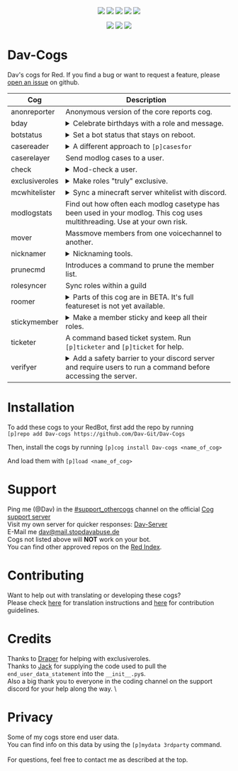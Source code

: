 <p align="center">
<a href="https://discord.gg/z6Nhqc5"><img src="https://discordapp.com/api/guilds/552178115175252005/embed.png"></a>
<a href="https://github.com/Rapptz/discord.py"><img src="https://img.shields.io/static/v1?label=Discord&message=py&color=blue&style=flat&logo=discord"></a>
<a href="https://github.com/Cog-Creators/Red-DiscordBot/tree/V3/develop"><img src="https://img.shields.io/static/v1?label=Red-DiscordBot&message=Cogs&color=red&style=for-the-badge"></a>
<a href="https://www.python.org/"><img src="https://img.shields.io/static/v1?label=Python&message=3.8.1&color=blue&style=flat&logo=python"></a>
<img src="https://img.shields.io/badge/code%20style-black-000000.svg"></p>
<p align="center"><img src="https://github.com/Dav-Git/Dav-Cogs/workflows/Lint%20Python/badge.svg">
<img src="https://img.shields.io/static/v1?label=PRs&message=Welcome&color=green&style=flat&logo=GitHub">
<img src="https://github.com/Dav-Git/Dav-Cogs/workflows/Black/badge.svg"></p>

# Dav-Cogs

Dav's cogs for Red. If you find a bug or want to request a feature, please [open an issue](https://github.com/Dav-Git/Dav-Cogs/issues/new) on github.

| Cog | Description |
| --- | ----------- |
| anonreporter | Anonymous version of the core reports cog. |
| bday | <details><summary>Celebrate birthdays with a role and message.</summary>Set a birthday role and assign it to your members on their birthdays.</details> |
| botstatus | <details><summary>Set a bot status that stays on reboot.</summary>This cog will save your bot status settings (if you use the dedicated command) and apply them on bot startup or reboot.</details> |
| casereader | <details><summary>A different approach to ``[p]casesfor``</summary>For some users it might be inconvenient to have to click through a menu of cases when using the ``[p]casesfor`` command. Casereader sends a list of all cases linked to a user when the ``[p]read`` command is used.</details> |
| caserelayer | Send modlog cases to a user. |
| check | <details><summary>Mod-check a user.</summary>The ``[p]check`` command calls the commands ``[p]userinfo``, ``[p]read`` (if [casereader](https://github.com/Dav-Git/Dav-Cogs) is installed), ``[p]warnings`` (if casereader is not installed) and ``[p]listflag`` (if [flag](https://github.com/bobloy/Fox-V3/) is installed).</details> |
| exclusiveroles | <details><summary>Make roles "truly" exclusive.</summary>Allows you to set 2 roles exclusive to each other. That way, when a user is being assigned a new role, the old role which is exclusive with the new role will be removed.</details> |
| mcwhitelister | <details><summary>Sync a minecraft server whitelist with discord.</summary>Members of your discord can add themselves to the whitelist by running ``[p]whitelister add <minecraft_name>``. When they leave the discord their whitelist is automatically removed. Make sure that you add a ``/`` or ``\`` (depending on your OS) to the end of the path to your minecraft server.</details> |
| modlogstats | Find out how often each modlog casetype has been used in your modlog. This cog uses multithreading. Use at your own risk. |
| mover | Massmove members from one voicechannel to another. |
| nicknamer | <details><summary>Nicknaming tools.</summary>Allow your moderators to set a predefined nickname quickly, change a user's nickname using a command, freeze a user's nickname or temporarily change it for a predefined amount of time. Every action can also generate a modlog entry.</details> |
| prunecmd | Introduces a command to prune the member list. |
| rolesyncer | Sync roles within a guild |
| roomer | <details><summary>Parts of this cog are in BETA. It's full featureset is not yet available.</summary>Tools for voicechannels.<br>- Automated voicechannel creation<br>- Private voicechannels<br><br>- user generated text channels PLANNED </details> | 
| stickymember | <details><summary>Make a member sticky and keep all their roles.</summary>Ever had a member leave and rejoin frequently so you had to give them back all their roles? Me neither, but someone did. So I made this. Any member saved to the cog will retain all their roles when they rejoin the server.</details> |
| ticketer | A command based ticket system. Run ``[p]ticketer`` and ``[p]ticket`` for help. | 
| verifyer | <details><summary>Add a safety barrier to your discord server and require users to run a command before accessing the server.</summary>Before being able to access your server, users need to run the command ``[p]verify``. You can either achieve this by having a member role and revoking read/write access to all channels for @ everyone or by choosing to deny all permissions to a "Verification role". Members need to be able to type in a channel of your guild to be able to verify themselves. This could be a hidden channel. This cog requires setup with ``[p]verifyerset`` and relies on users having their DMs open for the bot.</details> |

# Installation

To add these cogs to your RedBot, first add the repo by running\
`[p]repo add Dav-cogs https://github.com/Dav-Git/Dav-Cogs`

Then, install the cogs by running `[p]cog install Dav-cogs <name_of_cog>`

And load them with `[p]load <name_of_cog>`

# Support

Ping me (@Dav) in the [#support_othercogs](https://discordapp.com/channels/240154543684321280/240212783503900673) channel on the official [Cog support server](https://discord.gg/GET4DVk)\
Visit my own server for quicker responses: [Dav-Server](https://discord.gg/z6Nhqc5)\
E-Mail me dav@mail.stopdavabuse.de\
Cogs not listed above will **NOT** work on your bot.\
You can find other approved repos on the [Red Index](https://index.discord.red).

# Contributing

Want to help out with translating or developing these cogs?\
Please check [here](https://github.com/Dav-Git/Dav-Cogs/blob/master/TRANSLATING.md) for translation instructions and [here](https://github.com/Dav-Git/Dav-Cogs/blob/master/CONTRIBUTING.md) for contribution guidelines.
# Credits

Thanks to [Draper](https://github.com/Drapersniper) for helping with exclusiveroles. \
Thanks to [Jack](https://github.com/jack1142) for supplying the code used to pull the ``end_user_data_statement`` into the ``__init__.py``s. \
Also a big thank you to everyone in the coding channel on the support discord for your help along the way. \

# Privacy

Some of my cogs store end user data. \
You can find info on this data by using the ``[p]mydata 3rdparty`` command. \
\
For questions, feel free to contact me as described at the top.
